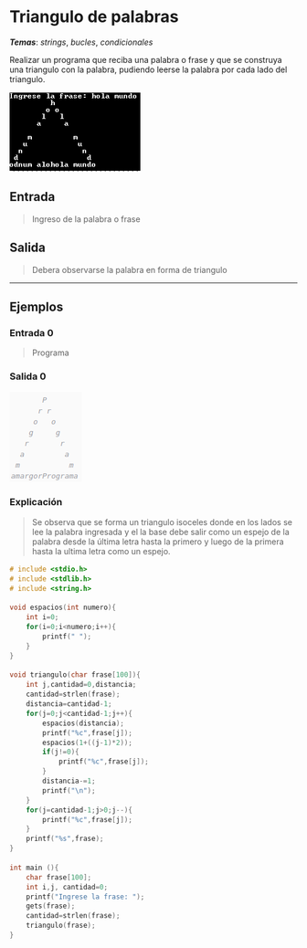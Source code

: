 # Triangulo de palabras

_**Temas**_: _strings_, _bucles_, _condicionales_

Realizar un programa que reciba una palabra o frase y que se construya una triangulo con la palabra, pudiendo leerse la palabra por cada lado del triangulo.

![](img/string.png)

## Entrada

> Ingreso de la palabra o frase

## Salida

> Debera observarse la palabra en forma de triangulo

---

## Ejemplos

### Entrada 0

> Programa

### Salida 0

![](img/triangulo_palabras.png)

### Explicación

> Se observa que se forma un triangulo isoceles donde en los lados se lee la palabra ingresada y el la base debe salir como un espejo de la palabra desde la última letra hasta la primero y luego de la primera hasta la ultima letra como un espejo.

```C
# include <stdio.h>
# include <stdlib.h>
# include <string.h>

void espacios(int numero){
	int i=0;
	for(i=0;i<numero;i++){
		printf(" ");
	}
}

void triangulo(char frase[100]){
	int j,cantidad=0,distancia;
	cantidad=strlen(frase);
	distancia=cantidad-1;
	for(j=0;j<cantidad-1;j++){
		espacios(distancia);
		printf("%c",frase[j]);
		espacios(1+((j-1)*2));
		if(j!=0){
			printf("%c",frase[j]);
		}
		distancia-=1;
		printf("\n");
	}
	for(j=cantidad-1;j>0;j--){
		printf("%c",frase[j]);
	}
	printf("%s",frase);
}

int main (){
	char frase[100];
	int i,j, cantidad=0;
	printf("Ingrese la frase: ");
	gets(frase);
	cantidad=strlen(frase);
	triangulo(frase);
}

```
